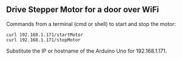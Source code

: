 ## Drive Stepper Motor for a door over WiFi

Commands from a terminal (cmd or shell) to start and stop the motor:
```
curl 192.168.1.171/startMotor
curl 192.168.1.171/stopMotor
```
Substitute the IP or hostname of the Arduino Uno for 192.168.1.171.
